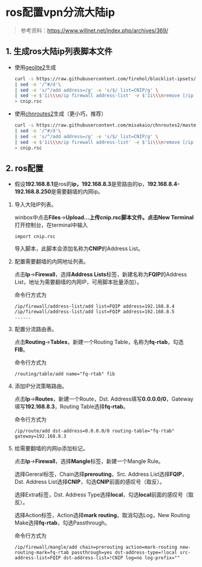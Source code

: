 # ros配置vpn分流大陆ip

> 参考资料：<https://www.willnet.net/index.php/archives/369/>

## 1. 生成ros大陆ip列表脚本文件

+ 使用[geolite2](https://github.com/firehol/blocklist-ipsets/tree/master/geolite2_country)生成

    ```bash
    curl -s https://raw.githubusercontent.com/firehol/blocklist-ipsets/master/geolite2_country/country_cn.netset \
    | sed -e '/^#/d'\
    | sed -e 's/^/add address=/g' -e 's/$/ list=CNIP/g' \
    | sed -e $'1i\\\n/ip firewall address-list' -e $'1i\\\nremove [/ip firewall address-list find list=CNIP]' -e $'1i\\\nadd address=10.0.0.0/8 list=CNIP comment=private-network' -e $'1i\\\nadd address=172.16.0.0/12 list=CNIP comment=private-network' -e $'1i\\\nadd address=192.168.0.0/16 list=CNIP comment=private-network' \
    > cnip.rsc
    ```

+ 使用[chnroutes2](https://github.com/misakaio/chnroutes2)生成（更小巧，推荐）

    ```bash
    curl -s https://raw.githubusercontent.com/misakaio/chnroutes2/master/chnroutes.txt \
    | sed -e '/^#/d'\
    | sed -e 's/^/add address=/g' -e 's/$/ list=CNIP/g' \
    | sed -e $'1i\\\n/ip firewall address-list' -e $'1i\\\nremove [/ip firewall address-list find list=CNIP]' -e $'1i\\\nadd address=10.0.0.0/8 list=CNIP comment=private-network' -e $'1i\\\nadd address=172.16.0.0/12 list=CNIP comment=private-network' -e $'1i\\\nadd address=192.168.0.0/16 list=CNIP comment=private-network' \
    > cnip.rsc
    ```

## 2. ros配置

+ 假设**192.168.8.1**是ros的**ip，192.168.8.3**是旁路由的ip，**192.168.8.4-192.168.8.250**是需要翻墙的内网ip。

1. 导入大陆IP列表。

    winbox中点击**Files**->**Upload...**上传cnip.rsc脚本文件。点击**New Terminal**打开控制台，在terminal中输入

    ```ros
    import cnip.rsc
    ```

    导入脚本，此脚本会添加名称为**CNIP**的Address List。

2. 配置需要翻墙的内网地址列表。

    点击**Ip**->**Firewall**，选择**Address Lists**标签，新建名称为**FQIP**的Address List，地址为需要翻墙的内网IP，可用脚本批量添加）。

    命令行方式为

    ```ros
    /ip/firewall/address-list/add list=FQIP address=192.168.8.4
    /ip/firewall/address-list/add list=FQIP address=192.168.8.5
    ......
    ```

3. 配置分流路由表。

    点击**Routing**->**Tables**，新建一个Routing Table，名称为**fq-rtab**，勾选**FIB**。

    命令行方式为

    ```ros
    /routing/table/add name="fq-rtab" fib
    ```

4. 添加IP分流策略路由。

    点击**Ip**->**Routes**，新建一个Route，Dst. Address填写**0.0.0.0/0**，Gateway填写**192.168.8.3**，Routing Table选择**fq-rtab**。

    命令行方式为

    ```ros
    /ip/route/add dst-address=0.0.0.0/0 routing-table="fq-rtab" gateway=192.168.8.3
    ```

5. 给需要翻墙的内网ip添加标记。

    点击**Ip**->**Firewall**，选择**Mangle**标签，新建一个Mangle Rule。

    选择Gereral标签，Chain选择**prerouting**，Src. Address List选择**FQIP**，Dst. Address List选择**CNIP**，勾选**CNIP**前面的感叹号（取反）。

    选择Extra标签，Dst. Address Type选择**local**，勾选**local**前面的感叹号（取反）。

    选择Action标签，Action选择**mark routing**，取消勾选Log，New Routing Make选择**fq-rtab**，勾选Passthrough。

    命令行方式为

    ```ros
    /ip/firewall/mangle/add chain=prerouting action=mark-routing new-routing-mark=fq-rtab passthrough=yes dst-address-type=!local src-address-list=FQIP dst-address-list=!CNIP log=no log-prefix=""
    ```

